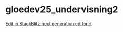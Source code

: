 # gloedev25_undervisning2

[Edit in StackBlitz next generation editor ⚡️](https://stackblitz.com/~/github.com/eivind-glodedata/gloedev25_undervisning2)